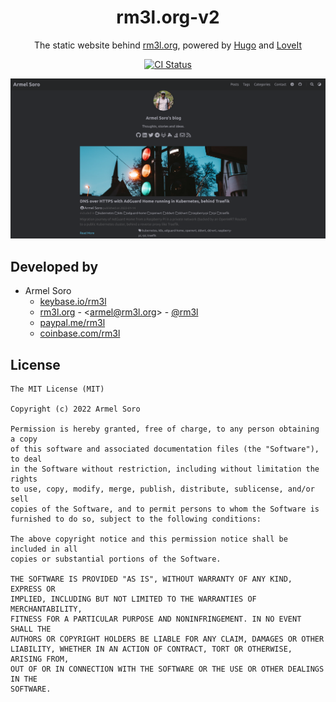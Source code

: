 <!-- <div align="center">
  <img alt="Logo" src="https://raw.githubusercontent.com/bchiang7/v4/master/src/images/logo.png" width="100" />
</div> -->
<h1 align="center">
  rm3l.org-v2
</h1>
<p align="center">
  The static website behind <a href="https://rm3l.org">rm3l.org</a>, powered by <a href="https://gohugo.io/">Hugo</a> and <a href="https://github.com/dillonzq/LoveIt">LoveIt</a>
</p>
<p align="center">
  <span>
    <a href="https://github.com/rm3l/rm3l.org-v2/actions/workflows/build_deploy.yml">
        <img src="https://github.com/rm3l/rm3l.org-v2/actions/workflows/build_deploy.yml/badge.svg" alt="CI Status" />
    </a>
    <!-- &nbsp;
    <a href="https://github.com/rm3l/rm3l.org/actions/workflows/codeql-analysis.yml" target="_blank">
        <img src="https://github.com/rm3l/rm3l.org/actions/workflows/codeql-analysis.yml/badge.svg" alt="Code Analysis" />
    </a> -->
    <!-- &nbsp;
    <a href="https://github.com/rm3l/rm3l.org/actions/workflows/security.yml" target="_blank">
        <img src="https://github.com/rm3l/rm3l.org/actions/workflows/security.yml/badge.svg" alt="Security Status" />
    </a>
    &nbsp;
    <a href="https://app.netlify.com/sites/rm3l-org/deploys" target="_blank">
        <img src="https://api.netlify.com/api/v1/badges/da8ff8df-c248-4af5-bd6b-21bb60b4c0bb/deploy-status" alt="Netlify Status" />
    </a> -->
  </span>
</p>

![demo](https://raw.githubusercontent.com/rm3l/rm3l.org-v2/main/assets/images/home_preview.png)

## Developed by

* Armel Soro
  * [keybase.io/rm3l](https://keybase.io/rm3l)
  * [rm3l.org](https://rm3l.org) - &lt;armel@rm3l.org&gt; - [@rm3l](https://twitter.com/rm3l)
  * [paypal.me/rm3l](https://paypal.me/rm3l)
  * [coinbase.com/rm3l](https://www.coinbase.com/rm3l)

## License

    The MIT License (MIT)

    Copyright (c) 2022 Armel Soro

    Permission is hereby granted, free of charge, to any person obtaining a copy
    of this software and associated documentation files (the "Software"), to deal
    in the Software without restriction, including without limitation the rights
    to use, copy, modify, merge, publish, distribute, sublicense, and/or sell
    copies of the Software, and to permit persons to whom the Software is
    furnished to do so, subject to the following conditions:

    The above copyright notice and this permission notice shall be included in all
    copies or substantial portions of the Software.

    THE SOFTWARE IS PROVIDED "AS IS", WITHOUT WARRANTY OF ANY KIND, EXPRESS OR
    IMPLIED, INCLUDING BUT NOT LIMITED TO THE WARRANTIES OF MERCHANTABILITY,
    FITNESS FOR A PARTICULAR PURPOSE AND NONINFRINGEMENT. IN NO EVENT SHALL THE
    AUTHORS OR COPYRIGHT HOLDERS BE LIABLE FOR ANY CLAIM, DAMAGES OR OTHER
    LIABILITY, WHETHER IN AN ACTION OF CONTRACT, TORT OR OTHERWISE, ARISING FROM,
    OUT OF OR IN CONNECTION WITH THE SOFTWARE OR THE USE OR OTHER DEALINGS IN THE
    SOFTWARE.
